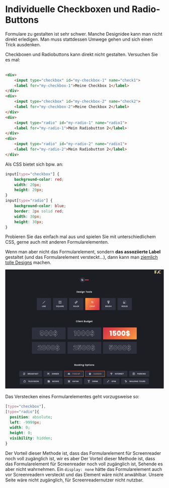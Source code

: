 # Individuelle Checkboxen und Radio-Buttons

Formulare zu gestalten ist sehr schwer. Manche Designidee kann man nicht direkt erledigen. Man muss stattdessen Umwege gehen und sich einen Trick ausdenken.

Checkboxen und Radiobuttons kann direkt nicht gestalten. Versuchen Sie es mal:

````html

<div>
    <input type="checkbox" id="my-checkbox-1" name="check1">
    <label for="my-checkbox-1">Meine Checkbox 1</label>
</div>
<div>
    <input type="checkbox" id="my-checkbox-2" name="check2">
    <label for="my-checkbox-2">Meine Checkbox 2</label>
</div>
<div>
    <input type="radio" id="my-radio-1" name="radio1">
    <label for="my-radio-1">Mein Radiobutton 2</label>
</div>
<div>
    <input type="radio" id="my-radio-2" name="radio1">
    <label for="my-radio-2">Mein Radiobutton 2</label>
</div>
````

Als CSS bietet sich bpw. an:

````css
input[type="checkbox"] {
    background-color: red;
    width: 20px;
    height: 20px;
}
input[type="radio"] {
    background-color: blue;
    border: 2px solid red;
    width: 30px;
    height: 30px;
}
````
Probieren Sie das einfach mal aus und spielen Sie mit unterschiedlichem CSS, gerne auch mit anderen Formularelementen.

Wenn man aber nicht das Formularelement, sondern **das assoziierte Label** gestaltet (und das Formularelement versteckt...), dann kann man [ziemlich tolle Designs](https://codepen.io/jensgro/full/yLMQdNQ) machen.

![interessante Designs für Checkboxen und Radiobuttons](checkboxes-radios.png)

Das Verstecken eines Formularelementes geht vorzugsweise so:

````css
[type="checkbox"],
[type="radio"]{
  position: absolute;
  left: -9999px;
  width: 0;
  height: 0;
  visibility: hidden;
}
````
Der Vorteil dieser Methode ist, dass das Formularelement für Screenreader noch voll zugänglich ist, wir es aber 
Der Vorteil dieser Methode ist, dass das Formularelement für Screenreader noch voll zugänglich ist, Sehende es aber nicht wahrnehmen. Ein ``display: none`` hätte das Formularelement auch vor Screenreadern versteckt und das Element wäre nicht anwählbar. Unsere Seite wäre nicht zugänglich, für Screenreadernutzer nicht nutzbar.
